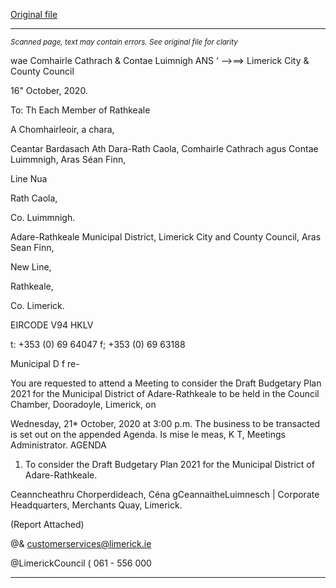 [Original file](https://www.limerick.ie/sites/default/files/media/documents/2020-10/00-agenda-21st-october-2020.pdf)

---
*<small>Scanned page, text may contain errors. See original file for clarity</small>*  

wae Comhairle Cathrach
& Contae Luimnigh
ANS ‘
—>==> Limerick City
& County Council

16" October, 2020.

To: Th Each Member of
Rathkeale

A Chomhairleoir, a chara,

Ceantar Bardasach Ath Dara-Rath Caola,
Comhairle Cathrach agus Contae Luimmnigh,
Aras Séan Finn,

Line Nua

Rath Caola,

Co. Luimmnigh.

Adare-Rathkeale Municipal District,
Limerick City and County Council,
Aras Sean Finn,

New Line,

Rathkeale,

Co. Limerick.

EIRCODE V94 HKLV

t: +353 (0) 69 64047
f; +353 (0) 69 63188

Municipal D f re-

You are requested to attend a Meeting to consider the Draft Budgetary Plan 2021 for the Municipal
District of Adare-Rathkeale to be held in the Council Chamber, Dooradoyle, Limerick, on

Wednesday, 21* October, 2020 at 3:00 p.m. The business to be transacted is set out on the
appended Agenda.
Is mise le meas,
K T,
Meetings Administrator.
AGENDA

1. To consider the Draft Budgetary Plan 2021 for the Municipal District of Adare-Rathkeale.

Ceanncheathru Chorperdideach, Céna gCeannaitheLuimnesch |
Corporate Headquarters, Merchants Quay, Limerick.

(Report Attached)

@& customerservices@limerick.ie

@LimerickCouncil
( 061 - 556 000


---
